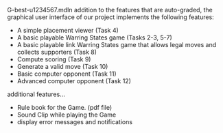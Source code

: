 G-best-u1234567.mdIn addition to the features that are auto-graded, the graphical user interface
of our project implements the following features:

 - A simple placement viewer (Task 4)
 - A basic playable Warring States game (Tasks 2-3, 5-7)
 - A basic playable link Warring States game that allows legal moves and collects supporters (Task 8)
 - Compute scoring (Task 9)
 - Generate a valid move (Task 10)
 - Basic computer opponent (Task 11)
 - Advanced computer opponent (Task 12)

additional features...

- Rule book for the Game. (pdf file)
- Sound Clip while playing the Game
- display error messages and notifications




